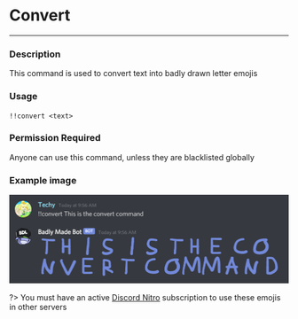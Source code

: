 # Convert
---
### Description
This command is used to convert text into badly drawn letter emojis
### Usage
```
!!convert <text>
```
### Permission Required
Anyone can use this command, unless they are blacklisted globally

### Example image
![convert example](/images/convert.png)

?> You must have an active [Discord Nitro](https://discordapp.com/nitro) subscription to use these emojis in other servers
